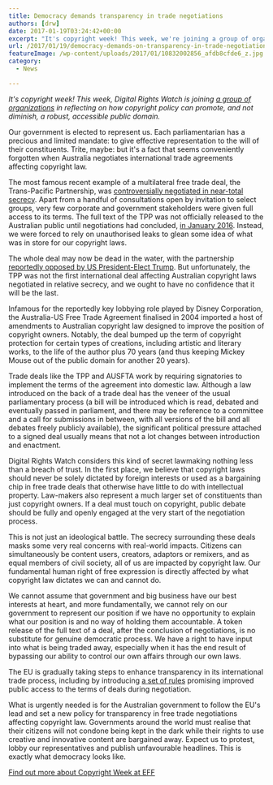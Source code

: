 ```yaml
---
title: Democracy demands transparency in trade negotiations
authors: [drw]
date: 2017-01-19T03:24:42+00:00
excerpt: "It's copyright week! This week, we're joining a group of organisations in reflecting on how copyright policy can promote, and not diminish, a robust, accessible public domain."
url: /2017/01/19/democracy-demands-on-transparency-in-trade-negotiations/
featureImage: /wp-content/uploads/2017/01/10832002856_afdb8cfde6_z.jpg
category:
  - News

---
```

_It's copyright week! This week, Digital Rights Watch is joining [a group of organizations][1] in reflecting on how copyright policy can promote, and not diminish, a robust, accessible public domain._

Our government is elected to represent us. Each parliamentarian has a precious and limited mandate: to give effective representation to the will of their constituents. Trite, maybe: but it's a fact that seems conveniently forgotten when Australia negotiates international trade agreements affecting copyright law.

The most famous recent example of a multilateral free trade deal, the Trans-Pacific Partnership, was [controversially negotiated in near-total secrecy][2]. Apart from a handful of consultations open by invitation to select groups, very few corporate and government stakeholders were given full access to its terms. The full text of the TPP was not officially released to the Australian public until negotiations had concluded, [in January 2016][3]. Instead, we were forced to rely on unauthorised leaks to glean some idea of what was in store for our copyright laws.

The whole deal may now be dead in the water, with the partnership [reportedly opposed by US President-Elect Trump][4]. But unfortunately, the TPP was not the first international deal affecting Australian copyright laws negotiated in relative secrecy, and we ought to have no confidence that it will be the last.

Infamous for the reportedly key lobbying role played by Disney Corporation, the Australia-US Free Trade Agreement finalised in 2004 imported a host of amendments to Australian copyright law designed to improve the position of copyright owners. Notably, the deal bumped up the term of copyright protection for certain types of creations, including artistic and literary works, to the life of the author plus 70 years (and thus keeping Mickey Mouse out of the public domain for another 20 years).

Trade deals like the TPP and AUSFTA work by requiring signatories to implement the terms of the agreement into domestic law. Although a law introduced on the back of a trade deal has the veneer of the usual parliamentary process (a bill will be introduced which is read, debated and eventually passed in parliament, and there may be reference to a committee and a call for submissions in between, with all versions of the bill and all debates freely publicly available), the significant political pressure attached to a signed deal usually means that not a lot changes between introduction and enactment.

Digital Rights Watch considers this kind of secret lawmaking nothing less than a breach of trust. In the first place, we believe that copyright laws should never be solely dictated by foreign interests or used as a bargaining chip in free trade deals that otherwise have little to do with intellectual property. Law-makers also represent a much larger set of constituents than just copyright owners. If a deal must touch on copyright, public debate should be fully and openly engaged at the very start of the negotiation process.

This is not just an ideological battle. The secrecy surrounding these deals masks some very real concerns with real-world impacts. Citizens can simultaneously be content users, creators, adaptors or remixers, and as equal members of civil society, all of us are impacted by copyright law. Our fundamental human right of free expression is directly affected by what copyright law dictates we can and cannot do.

We cannot assume that government and big business have our best interests at heart, and more fundamentally, we cannot rely on our government to represent our position if we have no opportunity to explain what our position is and no way of holding them accountable. A token release of the full text of a deal, after the conclusion of negotiations, is no substitute for genuine democratic process. We have a right to have input into what is being traded away, especially when it has the end result of bypassing our ability to control our own affairs through our own laws.

The EU is gradually taking steps to enhance transparency in its international trade process, including by introducing [a set of rules][5] promising improved public access to the terms of deals during negotiation.

What is urgently needed is for the Australian government to follow the EU's lead and set a new policy for transparency in free trade negotiations affecting copyright law. Governments around the world must realise that their citizens will not condone being kept in the dark while their rights to use creative and innovative content are bargained away. Expect us to protest, lobby our representatives and publish unfavourable headlines. This is exactly what democracy looks like.

[Find out more about Copyright Week at EFF][1]

 [1]: https://www.eff.org/copyrightweek
 [2]: http://www.sbs.com.au/news/article/2014/06/12/comment-shrouded-secrecy-opposition-tpp-mounts
 [3]: http://dfat.gov.au/trade/agreements/tpp/official-documents/Pages/official-documents.aspx
 [4]: http://www.abc.net.au/news/2016-11-22/trump-vows-to-withdraw-from-tpp-trade-deal/8045236
 [5]: http://europa.eu/rapid/press-release_IP-14-2131_en.htm
